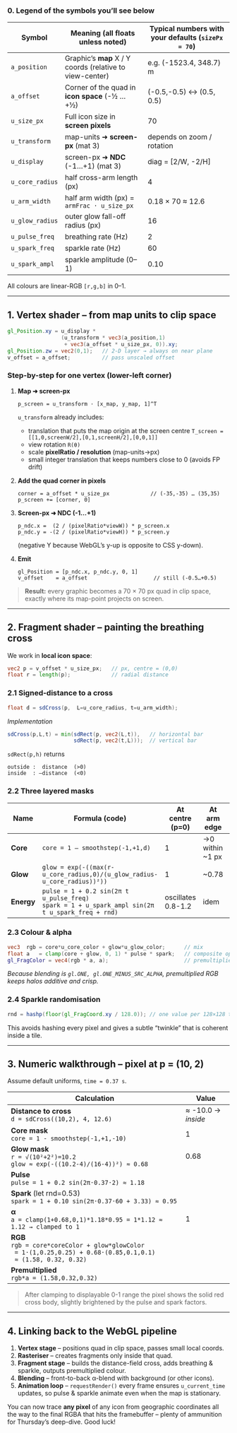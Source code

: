 ### 0.  Legend of the symbols you’ll see below

| Symbol          | Meaning (all floats unless noted)                        | Typical numbers with your defaults (`sizePx = 70`) |
| --------------- | -------------------------------------------------------- | -------------------------------------------------- |
| `a_position`    | Graphic’s **map** X / Y coords (relative to view-center) | e.g. (-1523.4, 348.7) m                            |
| `a_offset`      | Corner of the quad in **icon space** (-½ … +½)           | (-0.5,-0.5) ↔ (0.5, 0.5)                           |
| `u_size_px`     | Full icon size in **screen pixels**                      | 70                                                 |
| `u_transform`   | map-units ➜ **screen-px**  (mat 3)                       | depends on zoom / rotation                         |
| `u_display`     | screen-px ➜ **NDC** (-1…+1) (mat 3)                      | diag = \[2/W, -2/H]                                |
| `u_core_radius` | half cross-arm length (px)                               | 4                                                  |
| `u_arm_width`   | half arm width (px) = `armFrac · u_size_px`              | 0.18 × 70 ≈ 12.6                                   |
| `u_glow_radius` | outer glow fall-off radius (px)                          | 16                                                 |
| `u_pulse_freq`  | breathing rate (Hz)                                      | 2                                                  |
| `u_spark_freq`  | sparkle rate (Hz)                                        | 60                                                 |
| `u_spark_ampl`  | sparkle amplitude (0–1)                                  | 0.10                                               |

All colours are linear-RGB `[r,g,b]` in 0–1.

---

## 1. Vertex shader – from map units to clip space

```glsl
gl_Position.xy = u_display *
                 (u_transform * vec3(a_position,1)
                  + vec3(a_offset * u_size_px, 0)).xy;
gl_Position.zw = vec2(0,1);   // 2-D layer → always on near plane
v_offset = a_offset;          // pass unscaled offset
```

### Step-by-step for one vertex (lower-left corner)

1. **Map ➜ screen-px**

   ```
   p_screen = u_transform · [x_map, y_map, 1]^T
   ```

   `u_transform` already includes:

   * translation that puts the map origin at the screen centre
     `T_screen = [[1,0,screenW/2],[0,1,screenH/2],[0,0,1]]`
   * view rotation `R(θ)`
   * scale **pixelRatio / resolution** (map-units→px)
   * small integer translation that keeps numbers close to 0 (avoids FP drift)

2. **Add the quad corner in pixels**

   ```
   corner = a_offset * u_size_px             // (-35,-35) … (35,35)
   p_screen += [corner, 0]
   ```

3. **Screen-px ➜ NDC (-1…+1)**

   ```
   p_ndc.x =  (2 / (pixelRatio*viewW)) * p_screen.x
   p_ndc.y = -(2 / (pixelRatio*viewH)) * p_screen.y
   ```

   (negative Y because WebGL’s y-up is opposite to CSS y-down).

4. **Emit**

   ```
   gl_Position = [p_ndc.x, p_ndc.y, 0, 1]
   v_offset    = a_offset                     // still (-0.5…+0.5)
   ```

> **Result:** every graphic becomes a 70 × 70 px quad in clip space, exactly where its map-point projects on screen.

---

## 2. Fragment shader – painting the breathing cross

We work in **local icon space**:

```glsl
vec2 p = v_offset * u_size_px;   // px, centre = (0,0)
float r = length(p);             // radial distance
```

### 2.1  Signed-distance to a cross

```glsl
float d = sdCross(p,  L=u_core_radius, t=u_arm_width);
```

*Implementation*

```glsl
sdCross(p,L,t) = min(sdRect(p, vec2(L,t)),   // horizontal bar
                     sdRect(p, vec2(t,L)));  // vertical bar
```

`sdRect(p,h)` returns

```
outside :  distance  (>0)
inside  : –distance  (<0)
```

### 2.2  Three layered masks

| Name       | Formula (code)                                                                                      | At centre (p=0)    | At arm edge      | Outside glow |
| ---------- | --------------------------------------------------------------------------------------------------- | ------------------ | ---------------- | ------------ |
| **Core**   | `core = 1 – smoothstep(-1,+1,d)`                                                                    | 1                  | →0 within \~1 px | 0            |
| **Glow**   | `glow = exp(-((max(r-u_core_radius,0)/(u_glow_radius-u_core_radius))²))`                            | 1                  | \~0.78           | ≈0           |
| **Energy** | `pulse = 1 + 0.2 sin(2π t u_pulse_freq)`<br>`spark = 1 + u_spark_ampl sin(2π t u_spark_freq + rnd)` | oscillates 0.8-1.2 | idem             | idem         |

### 2.3  Colour & alpha

```glsl
vec3  rgb = core*u_core_color + glow*u_glow_color;      // mix
float a   = clamp(core + glow, 0, 1) * pulse * spark;   // composite opacity
gl_FragColor = vec4(rgb * a, a);                        // premultiplied
```

*Because blending is `gl.ONE, gl.ONE_MINUS_SRC_ALPHA`, premultiplied RGB
keeps halos additive and crisp.*

### 2.4  Sparkle randomisation

```glsl
rnd = hashp(floor(gl_FragCoord.xy / 128.0)); // one value per 128×128 tile
```

This avoids hashing every pixel and gives a subtle “twinkle” that is coherent inside a tile.

---

## 3. Numeric walkthrough – pixel at p = (10, 2)

Assume default uniforms, `time = 0.37 s`.

| Calculation                                                                                                                 | Value              |
| --------------------------------------------------------------------------------------------------------------------------- | ------------------ |
| **Distance to cross**<br>`d = sdCross((10,2), 4, 12.6)`                                                                     | ≈ -10.0 → *inside* |
| **Core mask**<br>`core = 1 - smoothstep(-1,+1,-10)`                                                                         | 1                  |
| **Glow mask**<br>`r = √(10²+2²)=10.2`<br>`glow ≈ exp(-((10.2-4)/(16-4))²) ≈ 0.68`                                           | 0.68               |
| **Pulse**<br>`pulse = 1 + 0.2 sin(2π·0.37·2) ≈ 1.18`                                                                        |                    |
| **Spark** (let rnd=0.53) <br>`spark = 1 + 0.10 sin(2π·0.37·60 + 3.33) ≈ 0.95`                                               |                    |
| **α**<br>`a = clamp(1+0.68,0,1)*1.18*0.95 = 1*1.12 ≈ 1.12 → clamped to 1`                                                   | 1                  |
| **RGB**<br>`rgb = core*coreColor + glow*glowColor`<br>` = 1·(1,0.25,0.25) + 0.68·(0.85,0.1,0.1)`<br>` ≈ (1.58, 0.32, 0.32)` |                    |
| **Premultiplied**<br>`rgb*a = (1.58,0.32,0.32)`                                                                             |                    |

> After clamping to displayable 0-1 range the pixel shows the solid red cross body, slightly brightened by the pulse and spark factors.

---

## 4. Linking back to the WebGL pipeline

1. **Vertex stage** – positions quad in clip space, passes small local coords.
2. **Rasteriser** – creates fragments only inside that quad.
3. **Fragment stage** – builds the distance-field cross, adds breathing & sparkle, outputs premultiplied colour.
4. **Blending** – front-to-back α-blend with background (or other icons).
5. **Animation loop** – `requestRender()` every frame ensures `u_current_time` updates, so pulse & sparkle animate even when the map is stationary.

You can now trace **any pixel** of any icon from geographic coordinates all the way to the final RGBA that hits the framebuffer – plenty of ammunition for Thursday’s deep-dive. Good luck!
